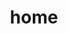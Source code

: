 ---
home: true
lang: zh-CN
heroText: study
tagline: null
title: home
description: 首页
actions:
  - text: 开始你的知识回顾吧
    link: /js/index.html
    type: primary
features:
- title: Javascript|ES6|TypeScript
  details: 闭包，作用域，this，执行上下文...
- title: HTML(5)|CSS(3)
  details: 语义标签，websocket|FileRead，盒子模式，幽灵节点...
- title: 浏览器|Browser
  details: 事件循环，事件委托，页面渲染...
- title: '网络|NetWork'
  details: http|https,TCP|UDP,DNS...
- title: '前端工程化'
  details: vite|webapack|babel|eslint|vue|react|svelet...
- title: '算法|Algorithm'
  details: 数组|栈|链表|队列|二叉树|排序算法...
- title: 安全|Safety
  details: XSS|跨脚本攻击，DDOS|中间人攻击，CROS|跨站请求伪造...
- title: '性能|Performance'
  details: 网络优化|渲染优化|资源优化...
footer: MIT Licensed | Copyright (c) 2019-2023 muxiao-123  
---